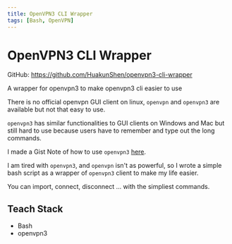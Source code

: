 ```yaml
---
title: OpenVPN3 CLI Wrapper
tags: [Bash, OpenVPN]
---
```


# OpenVPN3 CLI Wrapper

GitHub: https://github.com/HuakunShen/openvpn3-cli-wrapper

A wrapper for openvpn3 to make openvpn3 cli easier to use

There is no official openvpn GUI client on linux, `openvpn` and `openvpn3` are available but not that easy to use.

`openvpn3` has similar functionalities to GUI clients on Windows and Mac but still hard to use because users have to remember and type out the long commands.

I made a Gist Note of how to use `openvpn3` [here](https://gist.github.com/HuakunShen/b2b7169222c2c0658760777505e9eef4).

I am tired with `openvpn3`, and `openvpn` isn't as powerful, so I wrote a simple bash script as a wrapper of `openvpn3` client to make my life easier.

You can import, connect, disconnect ... with the simpliest commands.

## Teach Stack

- Bash
- openvpn3
